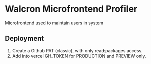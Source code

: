 # Walcron Microfrontend Profiler

Microfrontend used to maintain users in system

## Deployment

1. Create a Github PAT (classic), with only read:packages access.
2. Add into vercel GH_TOKEN for PRODUCTION and PREVIEW only.
